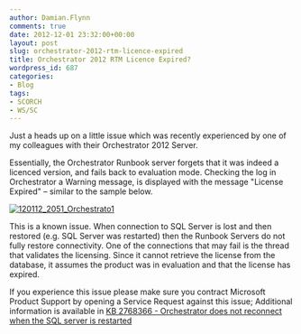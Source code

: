 ```yaml
---
author: Damian.Flynn
comments: true
date: 2012-12-01 23:32:00+00:00
layout: post
slug: orchestrator-2012-rtm-licence-expired
title: Orchestrator 2012 RTM Licence Expired?
wordpress_id: 687
categories:
- Blog
tags:
- SCORCH
- WS/SC
---
```


Just a heads up on a little issue which was recently experienced by one of my colleagues with their Orchestrator 2012 Server.

Essentially, the Orchestrator Runbook server forgets that it was indeed a licenced version, and fails back to evaluation mode. Checking the log in Orchestrator a Warning message, is displayed with the message "License Expired" – similar to the sample below.

[![120112_2051_Orchestrato1](/assets/posts/2014/02/120112_2051_Orchestrato1_thumb.png)](/assets/posts/2014/02/120112_2051_Orchestrato1.png)

This is a known issue. When connection to SQL Server is lost and then restored (e.g. SQL Server was restarted) then the Runbook Servers do not fully restore connectivity. One of the connections that may fail is the thread that validates the licensing. Since it cannot retrieve the license from the database, it assumes the product was in evaluation and that the license has expired.

If you experience this issue please make sure you contract Microsoft Product Support by opening a Service Request against this issue; Additional information is available in [KB 2768366 - Orchestrator does not reconnect when the SQL server is restarted](http://support.microsoft.com/kb/2768366/EN-US)
